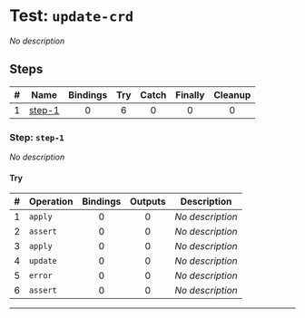 # Test: `update-crd`

*No description*

## Steps

| # | Name | Bindings | Try | Catch | Finally | Cleanup |
|:-:|---|:-:|:-:|:-:|:-:|:-:|
| 1 | [step-1](#step-step-1) | 0 | 6 | 0 | 0 | 0 |

### Step: `step-1`

*No description*

#### Try

| # | Operation | Bindings | Outputs | Description |
|:-:|---|:-:|:-:|---|
| 1 | `apply` | 0 | 0 | *No description* |
| 2 | `assert` | 0 | 0 | *No description* |
| 3 | `apply` | 0 | 0 | *No description* |
| 4 | `update` | 0 | 0 | *No description* |
| 5 | `error` | 0 | 0 | *No description* |
| 6 | `assert` | 0 | 0 | *No description* |

---


